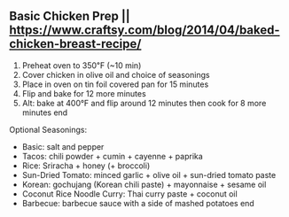 ## Basic Chicken Prep || https://www.craftsy.com/blog/2014/04/baked-chicken-breast-recipe/

1. Preheat oven to 350℉ (~10 min)
2. Cover chicken in olive oil and choice of seasonings
3. Place in oven on tin foil covered pan for 15 minutes
4. Flip and bake for 12 more minutes
5. Alt: bake at 400°F and flip around 12 minutes then cook for 8 more minutes
end

Optional Seasonings:

- Basic: salt and pepper
- Tacos: chili powder + cumin + cayenne + paprika
- Rice: Sriracha + honey (+ broccoli)
- Sun-Dried Tomato: minced garlic + olive oil + sun-dried tomato paste
- Korean: gochujang (Korean chili paste) + mayonnaise + sesame oil
- Coconut Rice Noodle Curry: Thai curry paste + coconut oil
- Barbecue: barbecue sauce with a side of mashed potatoes
end
